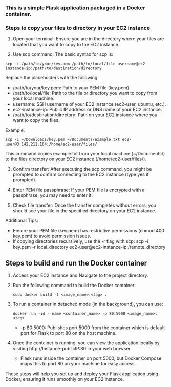 ### This is a simple Flask application packaged in a Docker container. 

### Steps to copy your files to directory in your EC2 instance

1. Open your terminal: Ensure you are in the directory where your files are located that you want to copy to the EC2 instance.

2. Use scp command: The basic syntax for scp is:
```
scp -i /path/to/your/key.pem /path/to/local/file username@ec2-instance-ip:/path/to/destination/directory
```
Replace the placeholders with the following:

+ /path/to/your/key.pem: Path to your PEM file (key.pem).
+ /path/to/local/file: Path to the file or directory you want to copy from your local machine.
+ username: SSH username of your EC2 instance (ec2-user, ubuntu, etc.).
+ ec2-instance-ip: Public IP address or DNS name of your EC2 instance.
+ /path/to/destination/directory: Path on your EC2 instance where you want to copy the files.

Example:
```
scp -i ~/Downloads/key.pem ~/Documents/example.txt ec2-user@3.142.211.164:/home/ec2-user/files/
```

This command copies example.txt from your local machine (~/Documents/) to the files directory on your EC2 instance (/home/ec2-user/files/).

3. Confirm transfer: After executing the scp command, you might be prompted to confirm connecting to the EC2 instance (type yes if prompted).

4. Enter PEM file passphrase: If your PEM file is encrypted with a passphrase, you may need to enter it.

5. Check file transfer: Once the transfer completes without errors, you should see your file in the specified directory on your EC2 instance.

Additional Tips:

+ Ensure your PEM file (key.pem) has restrictive permissions (chmod 400 key.pem) to avoid permission issues.
+ If copying directories recursively, use the -r flag with scp: scp -i key.pem -r local_directory ec2-user@ec2-instance-ip:/remote_directory

## Steps to build and run the Docker container

1. Access your EC2 instance and Navigate to the project directory.
2. Run the following command to build the Docker container:
   ```
   sudo docker build -t <image_name>:<tag> .
   ```
3. To run a container in detached mode (in the background), you can use:
   ```
   docker run -id --name <container_name> -p 80:5000 <image_name>:<tag>
   ```
   + -p 80:5000: Publishes port 5000 from the container which is default port for Flask to port 80 on the host machine.

4. Once the container is running, you can view the application locally by visiting http://Instance-publicIP:80 in your web browser.
   + Flask runs inside the container on port 5000, but Docker Compose maps this to port 80 on your machine for easy access.

These steps will help you set up and deploy your Flask application using Docker, ensuring it runs smoothly on your EC2 instance.


